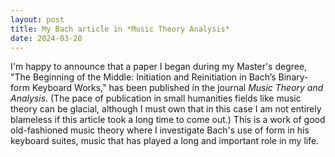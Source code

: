 ```yaml
---
layout: post
title: My Bach article in *Music Theory Analysis*
date: 2024-03-20
---
```


I'm happy to announce that a paper I began during my Master's degree, "The Beginning of the Middle: Initiation and Reinitiation in Bach’s Binary-form Keyboard Works," has been published in the journal *Music Theory and Analysis*. (The pace of publication in small humanities fields like music theory can be glacial, although I must own that in this case I am not entirely blameless if this article took a long time to come out.) This is a work of good old-fashioned music theory where I investigate Bach's use of form in his keyboard suites, music that has played a long and important role in my life.
